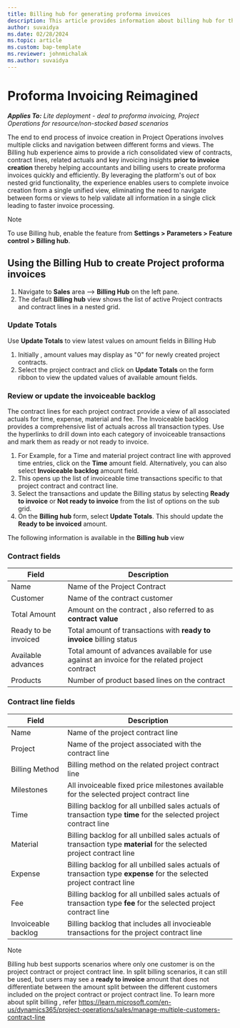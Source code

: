 ```yaml
---
title: Billing hub for generating proforma invoices
description: This article provides information about billing hub for the creation of proforma project-based invoices.
author: suvaidya
ms.date: 02/28/2024
ms.topic: article
ms.custom: bap-template
ms.reviewer: johnmichalak
ms.author: suvaidya
---
```

# Proforma Invoicing Reimagined
_**Applies To:** Lite deployment - deal to proforma invoicing, Project Operations for resource/non-stocked based scenarios_

The end to end process of invoice creation in Project Operations involves multiple clicks and navigation between different forms and views. 
The Billing hub experience aims to provide a rich consolidated view of contracts, contract lines, related actuals and key invoicing insights **prior to invoice creation** thereby helping accountants and billing users to create proforma invoices quickly and efficiently. By leveraging the platform's out of box nested grid functionality, the experience enables users to complete invoice creation from a single unified view, eliminating the need to navigate between forms or views to help validate all information in a single click leading to faster invoice processing.

> [!Note]
> To use Billing hub, enable the feature from **Settings > Parameters > Feature control > Billing hub**.


## Using the Billing Hub to create Project proforma invoices
1. Navigate to **Sales** area --> **Billing Hub** on the left pane.
2. The default **Billing hub** view shows the list of active Project contracts and contract lines in a nested grid.

### Update Totals 
Use **Update Totals** to view latest values on amount fields in Billing Hub
1. Initially , amount values may display as "0" for newly created project contracts. 
2. Select the project contract and click on **Update Totals** on the form ribbon to view the updated values of available amount fields.

### Review or update the invoiceable backlog
The contract lines for each project contract provide a view of all associated actuals for time, expense, material and fee.  The Invoiceable backlog provides a comprehensive list of actuals across all transaction types.  Use the hyperlinks to drill down into each category of invoiceable transactions and mark them as ready or not ready to invoice.
1.  For Example, for a Time and material project contract line with approved time entries, click on the **Time** amount field. Alternatively, you can also select **Invoiceable backlog** amount field.
2.  This opens up the list of invoiceable time transactions specific to that project contract and contract line.
3.  Select the transactions and update the Billing status by selecting **Ready to invoice** or **Not ready to invoice** from the list of options on the sub grid.
5.  On the **Billing hub** form, select **Update Totals**. This should update the **Ready to be invoiced** amount.


The following information is available in the **Billing hub** view 

### Contract fields 
| Field |Description|
| --- | --- | 
|Name | Name of the Project Contract |
|Customer | Name of the contract customer|
|Total Amount| Amount on the contract , also referred to as **contract value** |
|Ready to be invoiced| Total amount of transactions with **ready to invoice** billing status|
|Available advances| Total amount of advances available for use against an invoice for the related project contract|
|Products| Number of product based lines on the contract |

### Contract line fields
| Field |Description |
| --- | --- | 
|Name| Name of the project contract line|
|Project | Name of the project associated with the contract line |
|Billing Method| Billing method on the related project contract line |
|Milestones| All invoiceable fixed price milestones available for the selected project contract line |
|Time| Billing backlog for all unbilled sales actuals of transaction type **time** for the selected project contract line |
|Material| Billing backlog for all unbilled sales actuals of transaction type **material** for the selected project contract line |
|Expense| Billing backlog for all unbilled sales actuals of transaction type **expense** for the selected project contract line |
|Fee| Billing backlog for all unbilled sales actuals of transaction type **fee** for the selected project contract line|
|Invoiceable backlog| Billing backlog that includes all invocieable transactions for the project contract line|

> [!Note]
> Billing hub best supports scenarios where only one customer is on the project contract or project contract line. In split billing scenarios, it can still be used, but users may see a **ready to invoice** amount that does not differentiate between the amount split between the different customers included on the project contract or project contract line. To learn more about split billing , refer https://learn.microsoft.com/en-us/dynamics365/project-operations/sales/manage-multiple-customers-contract-line 
